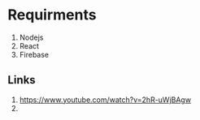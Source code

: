 # Requirments
1. Nodejs
2. React
3. Firebase

## Links
1. https://www.youtube.com/watch?v=2hR-uWjBAgw
2. 
